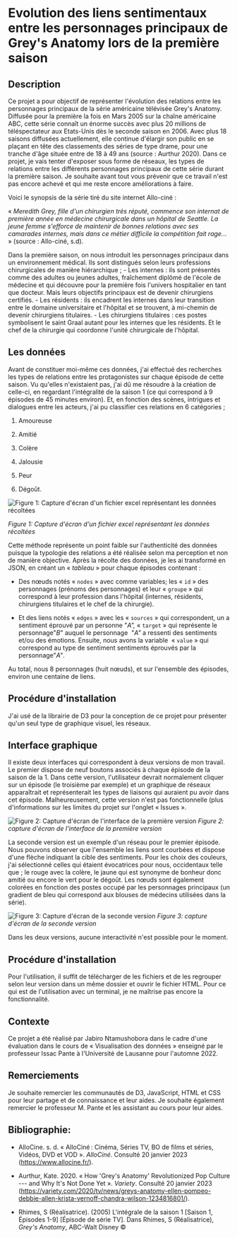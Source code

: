 # Evolution des liens sentimentaux entre les personnages principaux de Grey's Anatomy lors de la première saison

## Description

Ce projet a pour objectif de représenter l'évolution des relations entre les personnages principaux de la série américaine télévisée Grey's Anatomy. Diffusée pour la première la fois en Mars 2005 sur la chaîne américaine ABC, cette série connaît un énorme succès avec plus 20 millions de téléspectateur aux Etats-Unis dès le seconde saison en 2006. Avec plus 18 saisons diffusées actuellement, elle continue d'élargir son public en se plaçant en tête des classements des séries de type drame, pour une tranche d'âge située entre de 18 à 49 ans (source : Aurthur 2020). Dans ce projet, je vais tenter d'exposer sous forme de réseaux, les types de relations entre les différents personnages principaux de cette série durant la première saison. Je souhaite avant tout vous prévenir que ce travail n'est pas encore achevé et qui me reste encore améliorations à faire.

Voici le synopsis de la série tiré du site internet Allo-ciné :

« *Meredith Grey, fille d'un chirurgien très réputé, commence son internat de première année en médecine chirurgicale dans un hôpital de Seattle. La jeune femme s'efforce de maintenir de bonnes relations avec ses camarades internes, mais dans ce métier difficile la compétition fait rage...* » (source : Allo-ciné, s.d).

Dans la première saison, on nous introduit les personnages principaux dans un environnement médical. Ils sont distingués selon leurs professions chirurgicales de manière hiérarchique ; - Les internes : ils sont présentés comme des adultes ou jeunes adultes, fraîchement diplômé de l'école de médecine et qui découvre pour la première fois l'univers hospitalier en tant que docteur. Mais leurs objectifs principaux est de devenir chirurgiens certifiés. - Les résidents : ils encadrent les internes dans leur transition entre le domaine universitaire et l'hôpital et se trouvent, à mi-chemin de devenir chirurgiens titulaires. - Les chirurgiens titulaires : ces postes symbolisent le saint Graal autant pour les internes que les résidents. Et le chef de la chirurgie qui coordonne l'unité chirurgicale de l'hôpital.

## Les données

Avant de constituer moi-même ces données, j'ai effectué des recherches les types de relations entre les protagonistes sur chaque épisode de cette saison. Vu qu'elles n'existaient pas, j'ai dû me résoudre à la création de celle-ci, en regardant l'intégralité de la saison 1 (ce qui correspond à 9 épisodes de 45 minutes environ). Et, en fonction des scènes, intrigues et dialogues entre les acteurs, j'ai pu classifier ces relations en 6 catégories ;

1.  Amoureuse

2.  Amitié

3.  Colère

4.  Jalousie

5.  Peur

6.  Dégoût.

![Figure 1: Capture d'écran d'un fichier excel représentant les données récoltées](https://github.com/Aaeilo/Visulation-des-relations-travers-un-r-seau-le-cas-avec-Grey-s-Anatomy/blob/main/figure_readme/Figure%201.png)

*Figure 1: Capture d'écran d'un fichier excel représentant les données récoltées*

Cette méthode représente un point faible sur l'authenticité des données puisque la typologie des relations a été réalisée selon ma perception et non de manière objective. Après la récolte des données, je les ai transformé en JSON, en créant un « *tableau* » pour chaque épisodes contenant :

-   Des nœuds notés « `nodes` » avec comme variables; les « `id` » des personnages (prénoms des personnages) et leur « `groupe` » qui correspond à leur profession dans l'hôpital (internes, résidents, chirurgiens titulaires et le chef de la chirurgie).

-   Et des liens notés « `edges` » avec les « `sources` » qui correspondent, un a sentiment éprouvé par un personne "*A",* « `target` » qui représente le personnage"*B*" auquel le personnage  "*A"* a ressenti des sentiments et/ou des émotions. Ensuite, nous avons la variable  « `value` » qui correspond au type de sentiment sentiments éprouvés par la personnage"*A"*.

Au total, nous 8 personnages (huit nœuds), et sur l'ensemble des épisodes, environ une centaine de liens.

## Procédure d'installation

J'ai usé de la librairie de D3 pour la conception de ce projet pour présenter qu'un seul type de graphique visuel, les réseaux.

## Interface graphique

Il existe deux interfaces qui correspondent à deux versions de mon travail. Le premier dispose de neuf boutons associés à chaque épisode de la saison de la 1. Dans cette version, l'utilisateur devrait normalement cliquer sur un épisode (le troisième par exemple) et un graphique de réseaux apparaîtrait et représenterait les types de liaisons qui auraient pu avoir dans cet épisode. Malheureusement, cette version n'est pas fonctionnelle (plus d'informations sur les limites du projet sur l'onglet « Issues ».

![Figure 2: Capture d'écran de l'interface de la première version](https://github.com/Aaeilo/Visulation-des-relations-travers-un-r-seau-le-cas-avec-Grey-s-Anatomy/blob/main/figure_readme/Figure%202.png)
*Figure 2: capture d'écran de l'interface de la première version*

La seconde version est un exemple d'un réseau pour le premier épisode. Nous pouvons observer que l'ensemble les liens sont courbées et dispose d'une flèche indiquant la cible des sentiments. Pour les choix des couleurs, j'ai sélectionné celles qui étaient évocatrices pour nous, occidentaux telle que ; le rouge avec la colère, le jaune qui est synonyme de bonheur donc amitié ou encore le vert pour le dégoût. Les nœuds sont également colorées en fonction des postes occupé par les personnages principaux (un gradient de bleu qui correspond aux blouses de médecins utilisées dans la série).

![Figure 3: Capture d'écran de la seconde version](https://github.com/Aaeilo/Visulation-des-relations-travers-un-r-seau-le-cas-avec-Grey-s-Anatomy/blob/main/figure_readme/Figure%203.png)
*Figure 3: capture d'écran de la seconde version*

Dans les deux versions, aucune interactivité n'est possible pour le moment.

## Procédure d'installation

Pour l'utilisation, il suffit de télécharger de les fichiers et de les regrouper selon leur version dans un même dossier et ouvrir le fichier HTML. Pour ce qui est de l'utilisation avec un terminal, je ne maîtrise pas encore la fonctionnalité.

## Contexte

Ce projet a été réalisé par Jabiro Ntamushobora dans le cadre d'une évaluation dans le cours de « Visualisation des données » enseigné par le professeur Issac Pante à l'Université de Lausanne pour l'automne 2022.

## Remerciements

Je souhaite remercier les communautés de D3, JavaScript, HTML et CSS pour leur partage et de connaissance et leur aides. Je souhaite également remercier le professeur M. Pante et les assistant au cours pour leur aides.

## Bibliographie:

-   AlloCine. s. d. « AlloCiné : Cinéma, Séries TV, BO de films et séries, Vidéos, DVD et VOD ». *AlloCiné*. Consulté 20 janvier 2023 (<https://www.allocine.fr/>).

-   Aurthur, Kate. 2020. « How 'Grey's Anatomy' Revolutionized Pop Culture --- and Why It's Not Done Yet ». *Variety*. Consulté 20 janvier 2023 (<https://variety.com/2020/tv/news/greys-anatomy-ellen-pompeo-debbie-allen-krista-vernoff-chandra-wilson-1234816801/>).

-   Rhimes, S (Réalisatrice). (2005) L'intégrale de la saison 1 [Saison 1, Épisodes 1-9] [Épisode de série TV]. Dans Rhimes, S (Réalisatrice), *Grey's Anatomy*, ABC-Walt Disney ©


